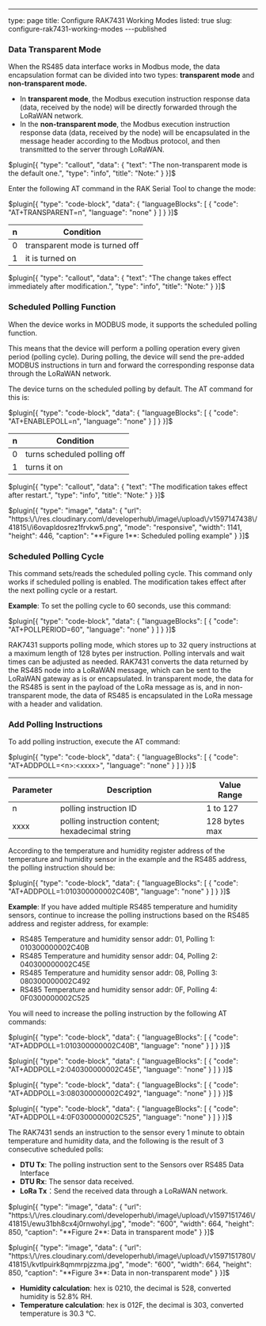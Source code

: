 ---
type: page
title: Configure RAK7431 Working Modes
listed: true
slug: configure-rak7431-working-modes
---published

### Data Transparent Mode

When the RS485 data interface works in Modbus mode, the data encapsulation format can be divided into two types: **transparent mode** and **non-transparent mode.**

- In **transparent mode**, the Modbus execution instruction response data (data, received by the node) will be directly forwarded through the LoRaWAN network.
- In the **non-transparent mode**, the Modbus execution instruction response data (data, received by the node) will be encapsulated in the message header according to the Modbus protocol, and then transmitted to the server through LoRaWAN.

$plugin[{
    "type": "callout",
    "data": {
        "text": "The non-transparent mode is the default one.",
        "type": "info",
        "title": "Note:"
    }
}]$

Enter the following AT command in the RAK Serial Tool to change the mode:

$plugin[{
    "type": "code-block",
    "data": {
        "languageBlocks": [
            {
                "code": "AT+TRANSPARENT=n",
                "language": "none"
            }
        ]
    }
}]$

| **n** | **Condition** | 
| ---- | ---- | 
| 0 | transparent mode is turned off | 
| 1 | it is turned on | 


$plugin[{
    "type": "callout",
    "data": {
        "text": "The change takes effect immediately after modification.",
        "type": "info",
        "title": "Note:"
    }
}]$

### Scheduled Polling Function

When the device works in MODBUS mode, it supports the scheduled polling function.

This means that the device will perform a polling operation every given period (polling cycle). During polling, the device will send the pre-added MODBUS instructions in turn and forward the corresponding response data through the LoRaWAN network. 

The device turns on the scheduled polling by default. The AT command for this is:

$plugin[{
    "type": "code-block",
    "data": {
        "languageBlocks": [
            {
                "code": "AT+ENABLEPOLL=n",
                "language": "none"
            }
        ]
    }
}]$

| **n** | **Condition** | 
| ---- | ---- | 
| 0 | turns scheduled polling off | 
| 1 | turns it on | 


$plugin[{
    "type": "callout",
    "data": {
        "text": "The modification takes effect after restart.",
        "type": "info",
        "title": "Note:"
    }
}]$

$plugin[{
    "type": "image",
    "data": {
        "url": "https:\/\/res.cloudinary.com\/developerhub\/image\/upload\/v1597147438\/41815\/i6ovapldosrez1frvkw5.png",
        "mode": "responsive",
        "width": 1141,
        "height": 446,
        "caption": "**Figure 1**: Scheduled polling example"
    }
}]$

### Scheduled Polling Cycle

This command sets/reads the scheduled polling cycle. This command only works if scheduled polling is enabled. The modification takes effect after the next polling cycle or a restart.

**Example**: To set the polling cycle to 60 seconds, use this command:

$plugin[{
    "type": "code-block",
    "data": {
        "languageBlocks": [
            {
                "code": "AT+POLLPERIOD=60",
                "language": "none"
            }
        ]
    }
}]$

RAK7431 supports polling mode, which stores up to 32 query instructions at a maximum length of 128 bytes per instruction. Polling intervals and wait times can be adjusted as needed. RAK7431 converts the data returned by the RS485 node into a LoRaWAN message, which can be sent to the LoRaWAN gateway as is or encapsulated. In transparent mode, the data for the RS485 is sent in the payload of the LoRa message as is, and in non-transparent mode, the data of RS485 is encapsulated in the LoRa message with a header and validation.

### Add Polling Instructions

To add polling instruction, execute the AT command:

$plugin[{
    "type": "code-block",
    "data": {
        "languageBlocks": [
            {
                "code": "AT+ADDPOLL=<n>:<xxxx>",
                "language": "none"
            }
        ]
    }
}]$

| **Parameter** | **Description** | **Value Range** | 
| ---- | ---- | ---- | 
| n | polling instruction ID | 1 to 127 | 
| xxxx | polling instruction content; hexadecimal string | 128 bytes max | 


According to the temperature and humidity register address of the temperature and humidity sensor in the example and the RS485 address, the polling instruction should be:

$plugin[{
    "type": "code-block",
    "data": {
        "languageBlocks": [
            {
                "code": "AT+ADDPOLL=1:010300000002C40B",
                "language": "none"
            }
        ]
    }
}]$

**Example**: If you have added multiple RS485 temperature and humidity sensors, continue to increase the polling instructions based on the RS485 address and register address, for example:

- RS485 Temperature and humidity sensor addr: 01, Polling 1: 010300000002C40B
- RS485 Temperature and humidity sensor addr: 04, Polling 2: 040300000002C45E
- RS485 Temperature and humidity sensor addr: 08, Polling 3: 080300000002C492
- RS485 Temperature and humidity sensor addr: 0F, Polling 4: 0F0300000002C525

You will need to increase the polling instruction by the following AT commands:

$plugin[{
    "type": "code-block",
    "data": {
        "languageBlocks": [
            {
                "code": "AT+ADDPOLL=1:010300000002C40B",
                "language": "none"
            }
        ]
    }
}]$

$plugin[{
    "type": "code-block",
    "data": {
        "languageBlocks": [
            {
                "code": "AT+ADDPOLL=2:040300000002C45E",
                "language": "none"
            }
        ]
    }
}]$

$plugin[{
    "type": "code-block",
    "data": {
        "languageBlocks": [
            {
                "code": "AT+ADDPOLL=3:080300000002C492",
                "language": "none"
            }
        ]
    }
}]$

$plugin[{
    "type": "code-block",
    "data": {
        "languageBlocks": [
            {
                "code": "AT+ADDPOLL=4:0F0300000002C525",
                "language": "none"
            }
        ]
    }
}]$

The RAK7431 sends an instruction to the sensor every 1 minute to obtain temperature and humidity data, and the following is the result of 3 consecutive scheduled polls:

- **DTU Tx**: The polling instruction sent to the Sensors over RS485 Data Interface
- **DTU Rx**: The sensor data received.
- **LoRa Tx**：Send the received data through a LoRaWAN network.

$plugin[{
    "type": "image",
    "data": {
        "url": "https:\/\/res.cloudinary.com\/developerhub\/image\/upload\/v1597151746\/41815\/ewu31bh8cx4j0rnwohyl.jpg",
        "mode": "600",
        "width": 664,
        "height": 850,
        "caption": "**Figure 2**: Data in transparent mode"
    }
}]$

$plugin[{
    "type": "image",
    "data": {
        "url": "https:\/\/res.cloudinary.com\/developerhub\/image\/upload\/v1597151780\/41815\/kvtlpuirk8qmmrpjzzma.jpg",
        "mode": "600",
        "width": 664,
        "height": 850,
        "caption": "**Figure 3**: Data in non-transparent mode"
    }
}]$

- **Humidity calculation**: hex is 0210, the decimal is 528, converted humidity is 52.8% RH. 
- **Temperature calculation**: hex is 012F, the decimal is 303, converted temperature is 30.3 ℃.

